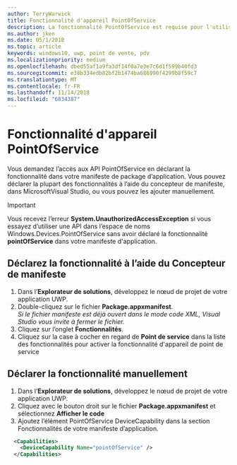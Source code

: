 ```yaml
---
author: TerryWarwick
title: Fonctionnalité d'appareil PointOfService
description: La fonctionnalité PointOfService est requise pour l'utilisation de l’espace de noms Windows.Devices.PointOfService.
ms.author: jken
ms.date: 05/1/2018
ms.topic: article
keywords: windows10, uwp, point de vente, pdv
ms.localizationpriority: medium
ms.openlocfilehash: dbed55af1a9fa3df14f0a7e3e7c6d1f599b40fd3
ms.sourcegitcommit: e38b334edb82bf2b1474ba686990f4299b8f59c7
ms.translationtype: MT
ms.contentlocale: fr-FR
ms.lasthandoff: 11/14/2018
ms.locfileid: "6834387"
---
```

# <a name="pointofservice-device-capability"></a>Fonctionnalité d'appareil PointOfService
Vous demandez l’accès aux API PointOfService en déclarant la fonctionnalité dans votre manifeste de package d’application. Vous pouvez déclarer la plupart des fonctionnalités à l’aide du concepteur de manifeste, dans MicrosoftVisual Studio, ou vous pouvez les ajouter manuellement.  

> [!Important]
> Vous recevez l’erreur **System.UnauthorizedAccessException** si vous essayez d’utiliser une API dans l’espace de noms Windows.Devices.PointOfService sans avoir déclaré la fonctionnalité **pointOfService** dans votre manifeste d'application. 

## <a name="declare-capability-using-manifest-designer"></a>Déclarez la fonctionnalité à l’aide du Concepteur de manifeste

1. Dans l’**Explorateur de solutions**, développez le nœud de projet de votre application UWP.
2. Double-cliquez sur le fichier **Package.appxmanifest**.  
*Si le fichier manifeste est déjà ouvert dans le mode code XML, Visual Studio vous invite à fermer le fichier.*
3. Cliquez sur l’onglet **Fonctionnalités**.
4. Cliquez sur la case à cocher en regard de **Point de service** dans la liste des fonctionnalités pour activer la fonctionnalité d'appareil de point de service


## <a name="declare-capability-manually"></a>Déclarer la fonctionnalité manuellement

1. Dans l’**Explorateur de solutions**, développez le nœud de projet de votre application UWP.
2. Cliquez avec le bouton droit sur le fichier **Package.appxmanifest** et sélectionnez **Afficher le code**
3. Ajoutez l’élément PointOfService DeviceCapability dans la section Fonctionnalités de votre manifeste d’application.  

```xml
  <Capabilities>
    <DeviceCapability Name="pointOfService" />
  </Capabilities>
   ```
